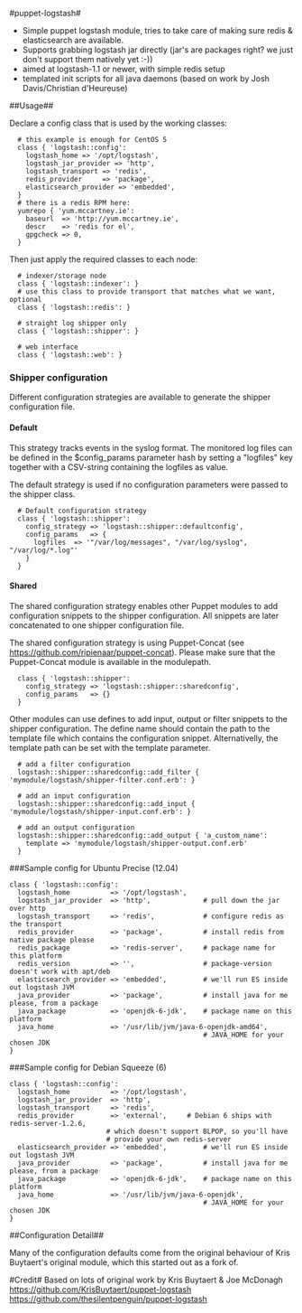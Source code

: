 #puppet-logstash#

* Simple puppet logstash module, tries to take care of making sure redis &
elasticsearch are available.
* Supports grabbing logstash jar directly (jar's are packages right?  we just don't support them natively yet :-))
* aimed at logstash-1.1 or newer, with simple redis setup
* templated init scripts for all java daemons (based on work by Josh Davis/Christian d'Heureuse)

##Usage##

Declare a config class that is used by the working classes:

```puppet
  # this example is enough for CentOS 5
  class { 'logstash::config':
    logstash_home => '/opt/logstash',
    logstash_jar_provider => 'http',
    logstash_transport => 'redis',
    redis_provider     => 'package',
    elasticsearch_provider => 'embedded',
  }
  # there is a redis RPM here:
  yumrepo { 'yum.mccartney.ie':
    baseurl  => 'http://yum.mccartney.ie',
    descr    => 'redis for el',
    gpgcheck => 0,
  }
```
Then just apply the required classes to each node:
```puppet
  # indexer/storage node
  class { 'logstash::indexer': }
  # use this class to provide transport that matches what we want, optional
  class { 'logstash::redis': }
  
  # straight log shipper only
  class { 'logstash::shipper': }

  # web interface
  class { 'logstash::web': }
```

### Shipper configuration
Different configuration strategies are available to generate the shipper configuration file. 
#### Default
This strategy tracks events in the syslog format. The monitored log files can be defined in the $config_params
parameter hash by setting a "logfiles" key together with a CSV-string containing the logfiles as value.

The default strategy is used if no configuration parameters were passed to the shipper class.
```puppet
  # Default configuration strategy
  class { 'logstash::shipper':
    config_strategy => 'logstash::shipper::defaultconfig',
    config_params   => {
      logfiles  => '"/var/log/messages", "/var/log/syslog", "/var/log/*.log"'
    }    
  }
```

#### Shared
The shared configuration strategy enables other Puppet modules to add configuration snippets to the shipper configuration. All snippets are later concatenated to one shipper configuration file.

The shared configuration strategy is using Puppet-Concat (see https://github.com/ripienaar/puppet-concat). Please make sure that the Puppet-Concat module is available in the modulepath.
```puppet
  class { 'logstash::shipper':
    config_strategy => 'logstash::shipper::sharedconfig',
    config_params   => {}
  }
```

Other modules can use defines to add input, output or filter snippets to the shipper configuration.
The define name should contain the path to the template file which contains the configuration snippet.
Alternativelly, the template path can be set with the template parameter.
```puppet
  # add a filter configuration
  logstash::shipper::sharedconfig::add_filter { 'mymodule/logstash/shipper-filter.conf.erb': }

  # add an input configuration
  logstash::shipper::sharedconfig::add_input { 'mymodule/logstash/shipper-input.conf.erb': } 

  # add an output configuration
  logstash::shipper::sharedconfig::add_output { 'a_custom_name':
    template => 'mymodule/logstash/shipper-output.conf.erb'
  }
```

###Sample config for Ubuntu Precise (12.04)
```puppet
class { 'logstash::config':
  logstash_home          => '/opt/logstash',
  logstash_jar_provider  => 'http',             # pull down the jar over http
  logstash_transport     => 'redis',            # configure redis as the transport
  redis_provider         => 'package',          # install redis from native package please
  redis_package          => 'redis-server',     # package name for this platform
  redis_version          => '',                 # package-version doesn't work with apt/deb
  elasticsearch_provider => 'embedded',         # we'll run ES inside out logstash JVM
  java_provider          => 'package',          # install java for me please, from a package
  java_package           => 'openjdk-6-jdk',    # package name on this platform
  java_home              => '/usr/lib/jvm/java-6-openjdk-amd64',
                                                # JAVA_HOME for your chosen JDK
}
```

###Sample config for Debian Squeeze (6)
```puppet
class { 'logstash::config':
  logstash_home          => '/opt/logstash',
  logstash_jar_provider  => 'http',
  logstash_transport     => 'redis',
  redis_provider         => 'external',		# Debian 6 ships with redis-server-1.2.6, 
						# which doesn't support BLPOP, so you'll have 
						# provide your own redis-server
  elasticsearch_provider => 'embedded',         # we'll run ES inside out logstash JVM
  java_provider          => 'package',          # install java for me please, from a package
  java_package           => 'openjdk-6-jdk',    # package name on this platform
  java_home              => '/usr/lib/jvm/java-6-openjdk',
                                                # JAVA_HOME for your chosen JDK
}
```
##Configuration Detail##

Many of the configuration defaults come from the original behaviour of Kris Buytaert's original module, which this started out as a fork of.



#Credit#
Based on lots of original work by Kris Buytaert & Joe McDonagh 
https://github.com/KrisBuytaert/puppet-logstash
https://github.com/thesilentpenguin/puppet-logstash

